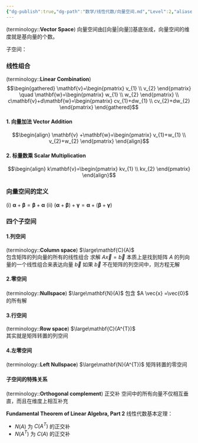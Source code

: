 ```yaml
---
{"dg-publish":true,"dg-path":"数学/线性代数/向量空间.md","Level":2,"aliases":["线性空间","线性组合"],"permalink":"/数学/线性代数/向量空间/","dgPassFrontmatter":true,"noteIcon":"","created":"2024-10-17T01:33:36.920+08:00","updated":"2024-10-28T13:44:07.506+08:00"}
---
```



(terminology::**Vector Space**)
向量空间由[[向量\|向量]]基底张成，向量空间的维度就是基向量的个数。

子空间：

### 线性组合
(terminology::**Linear Combination**)
$$\begin{gathered}
\mathbf{v}=\begin{pmatrix}
v_{1} \\
v_{2}
\end{pmatrix}  \quad 
\mathbf{w}=\begin{pmatrix}
w_{1} \\
w_{2}
\end{pmatrix} \\ 
c\mathbf{v}+d\mathbf{w}=\begin{pmatrix}
cv_{1}+dw_{1} \\
cv_{2}+dw_{2}
\end{pmatrix}
\end{gathered}$$

#### 1. 向量加法 Vector Addition

$$\begin{align}
\mathbf{v}  +\mathbf{w}=\begin{pmatrix}
v_{1}+w_{1} \\
v_{2}+w_{2}
\end{pmatrix}
\end{align}$$

#### 2. 标量数乘 Scalar Multiplication
$$\begin{align}
k\mathbf{v}=\begin{pmatrix}
kv_{1} \\
kv_{2}
\end{pmatrix}
\end{align}$$

### 向量空间的定义

(i) $\boldsymbol{\alpha}+\boldsymbol{\beta}=\boldsymbol{\beta}+\boldsymbol{\alpha}$
(ii) $(\boldsymbol{\alpha}+\boldsymbol{\beta})+\boldsymbol{\gamma}=\boldsymbol{\alpha}+(\boldsymbol{\beta}+\boldsymbol{\gamma})$

### 四个子空间
#### 1.列空间
(terminology::**Column space**) $\large\mathbf{C}(A)$   
包含矩阵的列向量的所有的线性组合
求解 $A \vec{x} = \vec{b}$ 本质上是找到矩阵 $A$ 的列向量的一个线性组合来表达向量 $\vec{b}$
如果 $\vec{b}$ 不在矩阵的列空间中，则方程无解
#### 2.零空间
(terminology::**Nullspace**) $\large\mathbf{N}(A)$ 
包含 $A \vec{x} =\vec{0}$ 的所有解
#### 3.行空间
(terminology::**Row space**) $\large\mathbf{C}(A^{T})$  
其实就是矩阵转置的列空间
#### 4.左零空间
(terminology::**Left Nullspace**)  $\large\mathbf{N}(A^{T})$ 
矩阵转置的零空间

#### 子空间的特殊关系
(terminology::**Orthogonal complement**) 正交补
空间中的所有向量不仅相互垂直，而且在维度上相互补充

**Fundamental Theorem of Linear Algebra, Part 2**
线性代数基本定理：
-  $N(A)$ 为 $C(A^{T})$ 的正交补
-  $N(A^{T})$ 为 $C(A)$ 的正交补



